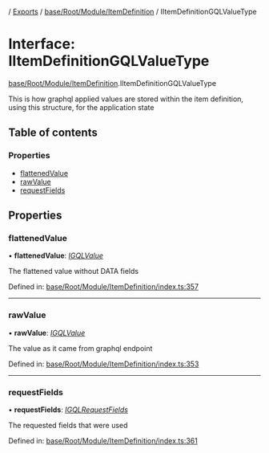 [](../README.md) / [Exports](../modules.md) / [base/Root/Module/ItemDefinition](../modules/base_root_module_itemdefinition.md) / IItemDefinitionGQLValueType

# Interface: IItemDefinitionGQLValueType

[base/Root/Module/ItemDefinition](../modules/base_root_module_itemdefinition.md).IItemDefinitionGQLValueType

This is how graphql applied values are stored within
the item definition, using this structure, for the
application state

## Table of contents

### Properties

- [flattenedValue](base_root_module_itemdefinition.iitemdefinitiongqlvaluetype.md#flattenedvalue)
- [rawValue](base_root_module_itemdefinition.iitemdefinitiongqlvaluetype.md#rawvalue)
- [requestFields](base_root_module_itemdefinition.iitemdefinitiongqlvaluetype.md#requestfields)

## Properties

### flattenedValue

• **flattenedValue**: [*IGQLValue*](gql_querier.igqlvalue.md)

The flattened value without DATA fields

Defined in: [base/Root/Module/ItemDefinition/index.ts:357](https://github.com/onzag/itemize/blob/0569bdf2/base/Root/Module/ItemDefinition/index.ts#L357)

___

### rawValue

• **rawValue**: [*IGQLValue*](gql_querier.igqlvalue.md)

The value as it came from graphql endpoint

Defined in: [base/Root/Module/ItemDefinition/index.ts:353](https://github.com/onzag/itemize/blob/0569bdf2/base/Root/Module/ItemDefinition/index.ts#L353)

___

### requestFields

• **requestFields**: [*IGQLRequestFields*](gql_querier.igqlrequestfields.md)

The requested fields that were used

Defined in: [base/Root/Module/ItemDefinition/index.ts:361](https://github.com/onzag/itemize/blob/0569bdf2/base/Root/Module/ItemDefinition/index.ts#L361)
